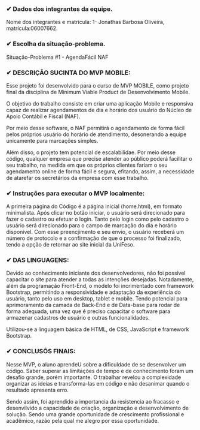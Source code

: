 ### ✔ Dados dos integrantes da equipe.
Nome dos integrantes e matrícula:
1- Jonathas Barbosa Oliveira, matrícula:06007662. 

### ✔ Escolha da situação-problema.
Situação-Problema #1 - AgendaFácil NAF

### ✔ DESCRIÇÃO SUCINTA DO MVP MOBILE:
Esse projeto foi desenvolvido para o curso de MVP MOBILE, como projeto final da disciplina de Minimum Viable Product de Desenvolvimento Mobile. 

O objetivo do trabalho consiste em criar uma aplicação Mobile e responsiva capaz de realizar agendamentos de dia e horário dos usuário do Núcleo de Apoio Contábil e Fiscal (NAF). 

Por meio desse software, o NAF permitirá o agendamento de forma fácil pelos próprios usuário do horário de atendimento, desonerando a equipe unicamente para marcações simples. 

Além disso, o projeto tem potencial de escalabilidae. Por meio desse código, qualquer empresa que precise atender ao público poderá facilitar o seu trabalho, na medida em que os próprios clientes fariam o seu agendamento online de forma fácil e segura, efitando, assim, a necessidade de atarefar os secretários da empresa com esse trabalho. 

### ✔ Instruções para executar o MVP localmente:
A primeira página do Código é a página inicial (home.html), em formato minimalista. Após clicar no botão iniciar, o usuário será direcionado para fazer o cadastro ou efetuar o login. Tanto pelo login como pelo cadastro o usuário será direcionado para o campo de marcação do dia e horário disponível. Com esse preencjimento e seu envio, o usuário receberá um número de protocolo e a confirmação de que o processo foi finalizado, tendo a opção de retornar ao site inicial da UniFeso.

### ✔ DAS LINGUAGENS:
Devido ao conhecimento iniciante dos desenvolvedores, não foi possível capacitar o site para atender a todas as intenções desejadas. Notadamente, além da programação Front-End, o modelo foi incrimentado com framework Bootstrap, permitindo a responsividade e adaptação da experiência do usuário, tanto pelo uso em desktop, tablet e mobile. Tendo potencial para aprimoramento da camada de Back-End e de Data-base para rodar de forma adequada, uma vez que é preciso capacitar o software para armazenar cadastros de usuário e outras funcionalidades.

Utilizou-se a linguagem básica de HTML, de CSS, JavaScript e framework Bootstrap.


### ✔ CONCLUSÕS FINAIS:
Nesse MVP, o aluno aprendeU sobre a dificuldade de se desenvolver um código. Saber superar as limitações de tempo e de conhecimento foram um desafio grande, porém importante. O trabalhar revelou a complexidade organizar as ideias e transforma-las em código e não desanimar quando o resultado apresenta erro. 

Sendo assim, foi aprendido a importancia da resistencia ao fracasso e desenvilvido a capacidade de criação, organização e desenvolvimento de solução. Sendo uma grande oportunidade de crescimento profissional e acadêmico, razão pela qual me alegro por essa oportunidade.
